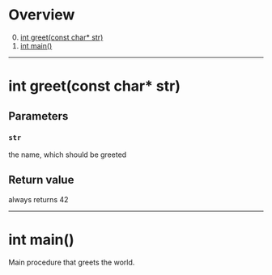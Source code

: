 # Overview
0. [int greet(const char* str)](#int-greetconst-char-str)
1. [int main()](#int-main)

---

# int greet(const char* str)

## Parameters
### `str`
the name, which should be greeted
## Return value
always returns 42



---

# int main()

Main procedure that greets the world.

